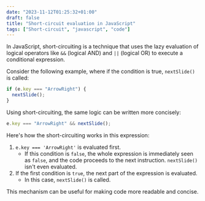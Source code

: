 ```yaml
---
date: "2023-11-12T01:25:32+01:00"
draft: false
title: "Short-circuit evaluation in JavaScript"
tags: ["Short-circuit", "javascript", "code"]
---
```


In JavaScript, short-circuiting is a technique that uses the lazy evaluation of logical operators like `&&` (logical AND) and `||` (logical OR) to execute a conditional expression.

Consider the following example, where if the condition is true, `nextSlide()` is called:

```javascript
if (e.key === "ArrowRight") {
  nextSlide();
}
```

Using short-circuiting, the same logic can be written more concisely:

```javascript
e.key === "ArrowRight" && nextSlide();
```

Here's how the short-circuiting works in this expression:

1. `e.key === 'ArrowRight'` is evaluated first.
   - If this condition is `false`, the whole expression is immediately seen as `false`, and the code proceeds to the next instruction. `nextSlide()` isn't even evaluated.
2. If the first condition is `true`, the next part of the expression is evaluated.
   - In this case, `nextSlide()` is called.

This mechanism can be useful for making code more readable and concise.
